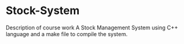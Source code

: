 # Stock-System
Description of course work
A Stock Management System using C++ language and a make file to compile the system.

